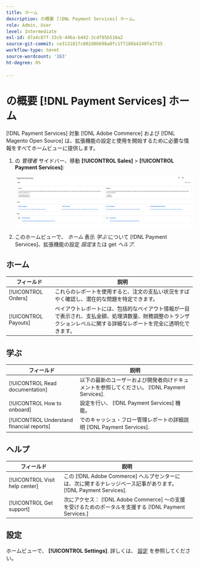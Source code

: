 ```yaml
---
title: ホーム
description: の概要 [!DNL Payment Services] ホーム。
role: Admin, User
level: Intermediate
exl-id: d7a4c87f-33cb-446a-b442-3cdf05b518a2
source-git-commit: ce313181fc082d0b698a0fc1f7186b4240fa7735
workflow-type: tm+mt
source-wordcount: '163'
ht-degree: 0%

---
```


# の概要 [!DNL Payment Services] ホーム

[!DNL Payment Services] 対象 [!DNL Adobe Commerce] および [!DNL Magento Open Source] は、拡張機能の設定と使用を開始するために必要な情報をすべてホームビューに提供します。

1. の _管理者_ サイドバー、移動 **[!UICONTROL Sales]** > **[!UICONTROL Payment Services]**:

   ![ホームビュー](assets/home-view.png)

1. このホームビューで、 _ホーム_ 表示 _学ぶ_ について [!DNL Payment Services]、拡張機能の設定 _設定_&#x200B;または get _ヘルプ_.

## ホーム

| フィールド | 説明 |
|---|---|
| [!UICONTROL Orders] | これらのレポートを使用すると、注文の支払い状況をすばやく確認し、潜在的な問題を特定できます。 |
| [!UICONTROL Payouts] | ペイアウトレポートには、包括的なペイアウト情報が一目で表示され、支払金額、処理済数量、財務調整のトランザクションレベルに関する詳細なレポートを完全に透明化できます。 |

## 学ぶ

| フィールド | 説明 |
|---|---|
| [!UICONTROL Read documentation] | 以下の最新のユーザーおよび開発者向けドキュメントを参照してください。 [!DNL Payment Services]. |
| [!UICONTROL How to onboard] | 設定を行い、 [!DNL Payment Services] 機能。 |
| [!UICONTROL Understand financial reports] | でのキャッシュ・フロー管理レポートの詳細説明 [!DNL Payment Services]. |

## ヘルプ

| フィールド | 説明 |
|---|---|
| [!UICONTROL Visit help center] | この [!DNL Adobe Commerce] ヘルプセンターには、次に関するナレッジベース記事があります。 [!DNL Payment Services]. |
| [!UICONTROL Get support] | 次にアクセス： [!DNL Adobe Commerce] ～の支援を受けるためのポータルを支援する [!DNL Payment Services.] |

## 設定

ホームビューで、 **[!UICONTROL Settings]**. 詳しくは、 [設定](settings.md) を参照してください。
